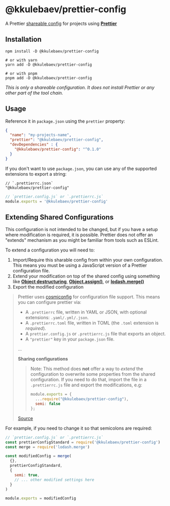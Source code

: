 # @kkulebaev/prettier-config

A Prettier [shareable config](https://prettier.io/docs/en/configuration.html#sharing-configurations )
for projects using **[Prettier](https://prettier.io/ )**

## Installation

```
npm install -D @kkulebaev/prettier-config

# or with yarn
yarn add -D @kkulebaev/prettier-config

# or with pnpm
pnpm add -D @kkulebaev/prettier-config
```

_This is only a shareable configuration. It does not install Prettier or any other part of the tool chain._

## Usage

Reference it in `package.json` using the `prettier` property:

```json
{
  "name": "my-projects-name",
  "prettier": "@kkulebaev/prettier-config",
  "devDependencies" : {
    "@kkulebaev/prettier-config": "^0.1.0"
  }
}
```

If you don't want to use `package.json`, you can use any of the supported
extensions to export a string:

```jsonc
// `.prettierrc.json`
"@kkulebaev/prettier-config"
```

```javascript
// `prettier.config.js` or `.prettierrc.js`
module.exports = '@kkulebaev/prettier-config'
```
## Extending Shared Configurations

This configuration is not intended to be changed, but if you have a setup where
modification is required, it is possible. Prettier does not offer an "extends"
mechanism as you might be familiar from tools such as ESLint.

To extend a configuration you will need to:

1.  Import/Require this sharable config from within your own configuration. This
    means you must be using a JavaScript version of a Prettier configuration
    file.
2.  Extend your modification on top of the shared config using something like
    **[Object destructuring](https://developer.mozilla.org/en-US/docs/Web/JavaScript/Reference/Operators/Destructuring_assignment )**,
    **[Object.assign()](https://developer.mozilla.org/en-US/docs/Web/JavaScript/Reference/Global_Objects/Object/assign )**,
    or **[lodash.merge()](https://lodash.com/docs/4.17.11#merge )**
3.  Export the modified configuration

> Prettier uses [cosmiconfig](https://github.com/davidtheclark/cosmiconfig) for
> configuration file support. This means you can configure prettier via:
>
> - A `.prettierrc` file, written in YAML or JSON, with optional extensions: `.yaml/.yml/.json`.
> - A `.prettierrc.toml` file, written in TOML (the `.toml` extension is _required_).
> - A `prettier.config.js` or `.prettierrc.js` file that exports an object.
> - A `"prettier"` key in your `package.json` file.
>
> ...
>
> **Sharing configurations**
>
> > Note: This method does **not** offer a way to _extend_ the configuration to
> > overwrite some properties from the shared configuration. If you need to do
> > that, import the file in a `.prettierrc.js` file and export the
> > modifications, e.g:
> >
> > ```js
> > module.exports = {
> >   ...require("@kkulebaev/prettier-config"),
> >   semi: false
> > };
> > ```
>
> [Source](https://github.com/prettier/prettier/blob/cacaa92a3f0acf9618f54cd60c9b36b37744dbde/docs/configuration.md )

For example, if you need to change it so that semicolons are required:

```javascript
// `prettier.config.js` or `.prettierrc.js`
const prettierConfigStandard = require('@kkulebaev/prettier-config')
const merge = require('lodash.merge')

const modifiedConfig = merge(
  {},
  prettierConfigStandard,
  {
    semi: true,
    // ... other modified settings here
  }
)

module.exports = modifiedConfig
```
